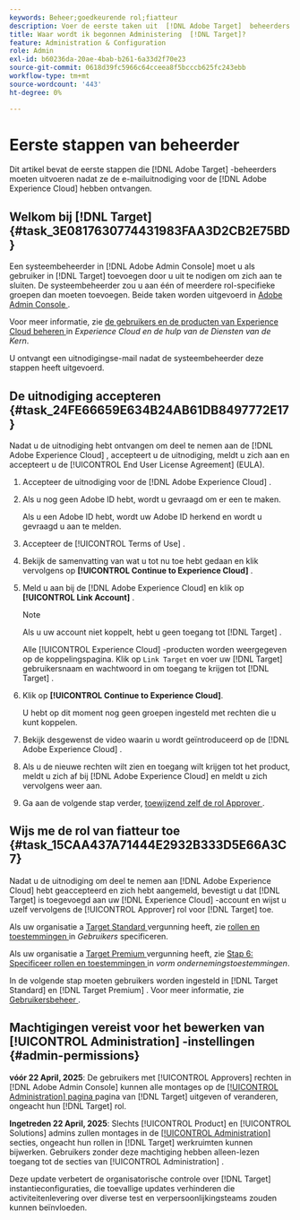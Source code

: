 ```yaml
---
keywords: Beheer;goedkeurende rol;fiatteur
description: Voer de eerste taken uit  [!DNL Adobe Target]  beheerders zouden na het ontvangen van de e-mailuitnodiging aan  [!DNL Adobe Experience Cloud] moeten nemen.
title: Waar wordt ik begonnen Administering  [!DNL Target]?
feature: Administration & Configuration
role: Admin
exl-id: b60236da-20ae-4bab-b261-6a33d2f70e23
source-git-commit: 0618d39fc5966c64cceea8f5bcccb625fc243ebb
workflow-type: tm+mt
source-wordcount: '443'
ht-degree: 0%

---
```


# Eerste stappen van beheerder

Dit artikel bevat de eerste stappen die [!DNL Adobe Target] -beheerders moeten uitvoeren nadat ze de e-mailuitnodiging voor de [!DNL Adobe Experience Cloud] hebben ontvangen.

## Welkom bij [!DNL Target] {#task_3E0817630774431983FAA3D2CB2E75BD}

Een systeembeheerder in [!DNL Adobe Admin Console] moet u als gebruiker in [!DNL Target] toevoegen door u uit te nodigen om zich aan te sluiten. De systeembeheerder zou u aan één of meerdere rol-specifieke groepen dan moeten toevoegen. Beide taken worden uitgevoerd in [ Adobe Admin Console ](https://adminconsole.adobe.com).

Voor meer informatie, zie [ de gebruikers en de producten van Experience Cloud beheren ](https://experienceleague.adobe.com/docs/core-services/interface/manage-users-and-products/admin-getting-started.html) in *Experience Cloud en de hulp van de Diensten van de Kern*.

U ontvangt een uitnodigingse-mail nadat de systeembeheerder deze stappen heeft uitgevoerd.

## De uitnodiging accepteren {#task_24FE66659E634B24AB61DB8497772E17}

Nadat u de uitnodiging hebt ontvangen om deel te nemen aan de [!DNL Adobe Experience Cloud] , accepteert u de uitnodiging, meldt u zich aan en accepteert u de [!UICONTROL End User License Agreement] (EULA).

1. Accepteer de uitnodiging voor de [!DNL Adobe Experience Cloud] .
1. Als u nog geen Adobe ID hebt, wordt u gevraagd om er een te maken.

   Als u een Adobe ID hebt, wordt uw Adobe ID herkend en wordt u gevraagd u aan te melden.
1. Accepteer de [!UICONTROL Terms of Use] .
1. Bekijk de samenvatting van wat u tot nu toe hebt gedaan en klik vervolgens op **[!UICONTROL Continue to Experience Cloud]** .
1. Meld u aan bij de [!DNL Adobe Experience Cloud] en klik op **[!UICONTROL Link Account]** .

   >[!NOTE]
   >
   >Als u uw account niet koppelt, hebt u geen toegang tot [!DNL Target] .

   Alle [!UICONTROL Experience Cloud] -producten worden weergegeven op de koppelingspagina. Klik op `Link Target` en voer uw [!DNL Target] gebruikersnaam en wachtwoord in om toegang te krijgen tot [!DNL Target] .
1. Klik op **[!UICONTROL Continue to Experience Cloud]**.

   U hebt op dit moment nog geen groepen ingesteld met rechten die u kunt koppelen.
1. Bekijk desgewenst de video waarin u wordt geïntroduceerd op de [!DNL Adobe Experience Cloud] .
1. Als u de nieuwe rechten wilt zien en toegang wilt krijgen tot het product, meldt u zich af bij [!DNL Adobe Experience Cloud] en meldt u zich vervolgens weer aan.
1. Ga aan de volgende stap verder, [ toewijzend zelf de rol Approver ](/help/main/administrating-target/start-target.md#task_15CAA437A71444E2932B333D5E66A3C7).

## Wijs me de rol van fiatteur toe {#task_15CAA437A71444E2932B333D5E66A3C7}

Nadat u de uitnodiging om deel te nemen aan [!DNL Adobe Experience Cloud] hebt geaccepteerd en zich hebt aangemeld, bevestigt u dat [!DNL Target] is toegevoegd aan uw [!DNL Experience Cloud] -account en wijst u uzelf vervolgens de [!UICONTROL Approver] rol voor [!DNL Target] toe.

Als uw organisatie a [ Target Standard ](/help/main/c-intro/intro.md#section_ACD5EFF17AAB4E979CBEFA0145CCD905) vergunning heeft, zie [ rollen en toestemmingen ](/help/main/administrating-target/c-user-management/c-user-management/user-management.md#roles-permissions) in *Gebruikers* specificeren.

Als uw organisatie a [ Target Premium ](/help/main/c-intro/intro.md#premium) vergunning heeft, zie [ Stap 6: Specificeer rollen en toestemmingen ](/help/main/administrating-target/c-user-management/property-channel/properties-overview.md#section_8C425E43E5DD4111BBFC734A2B7ABC80) in *vorm ondernemingstoestemmingen*.

In de volgende stap moeten gebruikers worden ingesteld in [!DNL Target Standard] en [!DNL Target Premium] . Voor meer informatie, zie [ Gebruikersbeheer ](/help/main/administrating-target/c-user-management/user-management.md).

## Machtigingen vereist voor het bewerken van [!UICONTROL Administration] -instellingen {#admin-permissions}

**vóór 22 April, 2025**: De gebruikers met [!UICONTROL Approvers] rechten in [!DNL Adobe Admin Console] kunnen alle montages op de [[!UICONTROL Administration] pagina ](/help/main/administrating-target/administrating-target.md) pagina van [!DNL Target] uitgeven of veranderen, ongeacht hun [!DNL Target] rol.

**Ingetreden 22 April, 2025**: Slechts [!UICONTROL Product] en [!UICONTROL Solutions] admins zullen montages in de [[!UICONTROL Administration]](/help/main/administrating-target/administrating-target.md) secties, ongeacht hun rollen in [!DNL Target] werkruimten kunnen bijwerken. Gebruikers zonder deze machtiging hebben alleen-lezen toegang tot de secties van [!UICONTROL Administration] .

Deze update verbetert de organisatorische controle over [!DNL Target] instantieconfiguraties, die toevallige updates verhinderen die activiteitenlevering over diverse test en verpersoonlijkingsteams zouden kunnen beïnvloeden.
